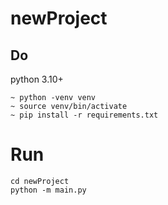 # newProject
## Do
python 3.10+
    
    ~ python -venv venv
    ~ source venv/bin/activate
    ~ pip install -r requirements.txt



# Run
    cd newProject
    python -m main.py